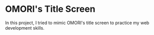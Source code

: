 
# OMORI's Title Screen

In this project, I tried to mimic OMORI's title screen to practice my web development skills.

